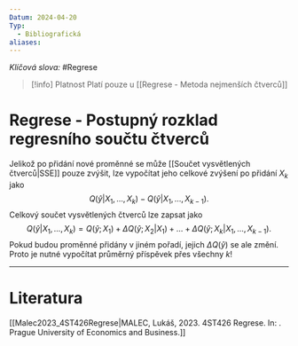 ```yaml
---
Datum: 2024-04-20
Typ:
  - Bibliografická
aliases:
---
```

*Klíčová slova:* #Regrese 

> [!info] Platnost
> Platí pouze u [[Regrese - Metoda nejmenších čtverců]]
# Regrese - Postupný rozklad regresního součtu čtverců
Jelikož po přidání nové proměnné se může [[Součet vysvětlených čtverců|SSE]] pouze zvýšit, lze vypočítat jeho celkové zvýšení po přidání $X_k$ jako
$$
Q(\hat y | X_1, \dots, X_k) - Q(\hat y | X_1, \dots, X_{k-1}).
$$
Celkový součet vysvětlených čtverců lze zapsat jako
$$
Q(\hat y | X_1, \dots, X_k) = Q(\hat y; X_1) +
\Delta Q(\hat y;X_2 | X_1) + \dots +
\Delta Q(\hat y;X_k | X_1, \dots, X_{k-1}).
$$
Pokud budou proměnné přidány v jiném pořadí, jejich $\Delta Q(\hat y)$ se ale změní. Proto je nutné vypočítat průměrný příspěvek přes všechny $k!$ 
- - -
# Literatura
[[Malec2023_4ST426Regrese|MALEC, Lukáš, 2023. 4ST426 Regrese. In: . Prague University of Economics and Business.]]